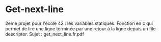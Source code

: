 # Get-next-line
2eme projet pour l'école 42 : les variables statiques. 
Fonction en c qui permet de lire une ligne terminée par une retour à la ligne depuis un file descriptor. 
Sujet : get_next_line.fr.pdf

